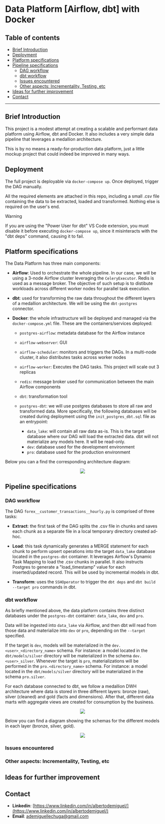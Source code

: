 # Data Platform [Airflow, dbt] with Docker

## Table of contents

* [Brief Introduction]()
* [Deployment]()
* [Platform specifications]()
* [Pipeline specifications]()
  * [DAG workflow]()
  * [dbt workflow]()
  * [Issues encountered]()
  * [Other aspects: Incrementality, Testing, etc]()
* [Ideas for further improvement]()
* [Contact]()
  
-------------------

## Brief Introduction

This project is a modest attempt at creating a scalable and performant data platform using Airflow, dbt and Docker. It also includes a very simple data pipeline that leverages a medallion architecture. 

This is by no means a ready-for-production data platform, just a little mockup project that could indeed be improved in many ways.

## Deployment

The full project is deployable via `docker-compose up`. Once deployed, trigger the DAG manually.

All the required elements are attached in this repo, including a small .csv file containing the data to be extracted, loaded and transformed. Nothing else is required on the user's end.

> [!WARNING]
> If you are using the "Power User for dbt" VS Code extension, you must disable it before executing `docker-compose up`, since it misinteracts with the "dbt deps" command, causing it to fail.

## Platform specifications

The Data Platform has three main components:

- **Airflow**: Used to orchestrate the whole pipeline. In our case, we will be using a 3-node Airflow cluster leveraging the `CeleryExecutor`. Redis is used as a message broker. The objective of such setup is to distibute workloads across different worker nodes for parallel task execution.
    
- **dbt**: used for transforming the raw data throughout the different layers of a medallion architecture. We will be using the `dbt-postgres` connector.

-  **Docker**: the whole infrastructure will be deployed and managed via the `docker-compose.yml` file. These are the containers/services deployed:

    - `postgres-airflow`: metadata database for the Airflow instance
    - `airflow-webserver`: GUI
    - `airflow-scheduler`: monitors and triggers the DAGs. In a multi-node cluster, it also distributes tasks across worker nodes
    - `airflow-worker`: Executes the DAG tasks. This project will scale out 3 replicas
    - `redis`: message broker used for communication between the main Airflow components
    - `dbt`: transformation tool
    - `postgres-dbt`: we will use postgres databases to store all raw and transformed data. More specifically, the following databases will be created during deployment using the `init_postgres_dbt.sql` file as an entrypoint:
      
      - `data_lake`: will contain all raw data as-is. This is the target database where our DAG will load the extracted data. dbt will not materialize any models here. It will be read-only.
      - `dev`: database used for the development environment
      - `pro`: database used for the production environment
      
Below you can a find the corresponding architecture diagram:

<p align="center">
  <img src="https://github.com/user-attachments/assets/5a7efeb1-572c-4b46-af96-15296e211612">
</p>

## Pipeline specifications

### DAG workflow

The DAG `forex__customer_transactions__hourly.py` is comprised of three tasks:
  
  - **Extract**: the first task of the DAG splits the .csv file in chunks and saves each chunk as a separate file in a local temporary directory created ad-hoc.
 
  - **Load**: this task dynamically generates a MERGE statement for each chunk to perform upsert operations into the target `data_lake` database located in the `postgres-dbt` container. It leverages Airflow's Dynamic Task Mapping to load the .csv chunks in parallel. It also instructs Postgres to generate a "load_timestamp" value for each inserted/updated record. This will be used by incremental models in dbt.
 
  - **Transform**: uses the `SSHOperator` to trigger the `dbt deps` and `dbt build --target pro` commands in dbt.

### dbt workflow

As briefly mentioned above, the data platform contains three distinct databases under the `postgres-dbt` container: `data_lake`, `dev` and `pro`. 

Data will be ingested into `data_lake` via Airflow, and then dbt will read from those data and materialize into `dev` or `pro`, depending on the `--target` specified. 

If the target is `dev`, models will be materialized in the `dev.<user>_<directory_name>` schema. For instance: a model located in the `dbt/models/silver` directory will be materialized in the schema `dev.<user>_silver`. Whenever the target is `pro`, materializations will be performed in the `pro.<directory_name>` schema. For instance: a model located in the `dbt/models/silver` directory will be materialized in the schema `pro.silver`.

For each database connected to dbt, we follow a medallion DWH architecture where data is stored in three different layers: bronze (raw), silver (cleaned) and gold (facts and dimensions). After that, different data marts with aggregate views are created for consumption by the business.

<p align="center">
  <img src="https://github.com/user-attachments/assets/306a98a3-a796-4a39-be7d-504c6a92c4c1">
</p>

Below you can find a diagram showing the schemas for the different models in each layer (bronze, silver, gold).

<p align="center">
  <img src="https://github.com/user-attachments/assets/661da6c4-01d8-49dc-8859-6224e4d32331">
</p>

### Issues encountered



### Other aspects: Incrementality, Testing, etc







## Ideas for further improvement






## Contact

- **Linkedin**: [https://www.linkedin.com/in/albertodemiguel/](https://www.linkedin.com/in/albertodemiguel/)
- **Email**: [ademiguellechuga@gmail.com](ademiguellechuga@gmail.com)
